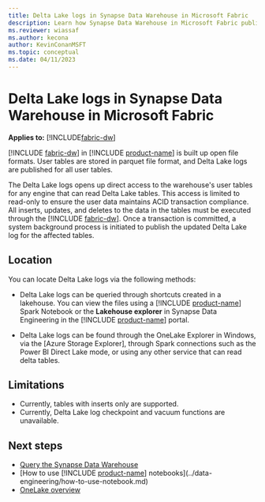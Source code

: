 ```yaml
---
title: Delta Lake logs in Synapse Data Warehouse in Microsoft Fabric
description: Learn how Synapse Data Warehouse in Microsoft Fabric publishes Delta Lake logs
ms.reviewer: wiassaf
ms.author: kecona
author: KevinConanMSFT
ms.topic: conceptual
ms.date: 04/11/2023
---
```


# Delta Lake logs in Synapse Data Warehouse in Microsoft Fabric 

**Applies to:** [!INCLUDE[fabric-dw](includes/applies-to-version/fabric-dw.md)]

[!INCLUDE [fabric-dw](includes/fabric-dw.md)] in [!INCLUDE [product-name](../includes/product-name.md)] is built up open file formats. User tables are stored in parquet file format, and Delta Lake logs are published for all user tables.  

The Delta Lake logs opens up direct access to the warehouse's user tables for any engine that can read Delta Lake tables. This access is limited to read-only to ensure the user data maintains ACID transaction compliance. All inserts, updates, and deletes to the data in the tables must be executed through the [!INCLUDE [fabric-dw](includes/fabric-dw.md)]. Once a transaction is committed, a system background process is initiated to publish the updated Delta Lake log for the affected tables.

## Location

You can locate Delta Lake logs via the following methods:

- Delta Lake logs can be queried through shortcuts created in a lakehouse. You can view the files using a [!INCLUDE [product-name](../includes/product-name.md)] Spark Notebook or the **Lakehouse explorer** in Synapse Data Engineering in the [!INCLUDE [product-name](../includes/product-name.md)] portal.
 
- Delta Lake logs can be found through the OneLake Explorer in Windows, via the [Azure Storage Explorer], through Spark connections such as the Power BI Direct Lake mode, or using any other service that can read delta tables.

## Limitations

- Currently, tables with inserts only are supported.
- Currently, Delta Lake log checkpoint and vacuum functions are unavailable.

## Next steps

- [Query the Synapse Data Warehouse](query-warehouse.md)
- [How to use [!INCLUDE [product-name](../includes/product-name.md)] notebooks](../data-engineering/how-to-use-notebook.md)
- [OneLake overview](../onelake/onelake-overview.md)